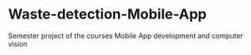 # Waste-detection-Mobile-App
Semester project of the courses Mobile App development and computer vision

